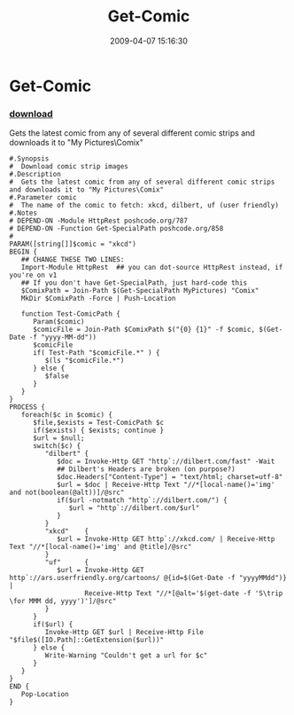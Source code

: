 ﻿---
pid:            1003
parent:         0
children:       
poster:         Joel Bennett
title:          Get-Comic
date:           2009-04-07 15:16:30
description:    Gets the latest comic from any of several different comic strips and downloads it to "My Pictures\Comix"
format:         posh
---

# Get-Comic

### [download](1003.ps1)  

Gets the latest comic from any of several different comic strips and downloads it to "My Pictures\Comix"

```posh
#.Synopsis
#  Download comic strip images
#.Description
#  Gets the latest comic from any of several different comic strips and downloads it to "My Pictures\Comix"
#.Parameter comic
#  The name of the comic to fetch: xkcd, dilbert, uf (user friendly)
#.Notes
# DEPEND-ON -Module HttpRest poshcode.org/787
# DEPEND-ON -Function Get-SpecialPath poshcode.org/858
#
PARAM([string[]]$comic = "xkcd") 
BEGIN {
   ## CHANGE THESE TWO LINES:
   Import-Module HttpRest  ## you can dot-source HttpRest instead, if you're on v1
   ## If you don't have Get-SpecialPath, just hard-code this
   $ComixPath = Join-Path $(Get-SpecialPath MyPictures) "Comix"
   MkDir $ComixPath -Force | Push-Location
   
   function Test-ComicPath {
      Param($comic)
      $comicFile = Join-Path $ComixPath $("{0} {1}" -f $comic, $(Get-Date -f "yyyy-MM-dd"))
      $comicFile
      if( Test-Path "$comicFile.*" ) {
         $(ls "$comicFile.*")
      } else {
         $false
      }
   }
}
PROCESS { 
   foreach($c in $comic) {
      $file,$exists = Test-ComicPath $c
      if($exists) { $exists; continue }
      $url = $null; 
      switch($c) {
         "dilbert" { 
            $doc = Invoke-Http GET "http`://dilbert.com/fast" -Wait
            ## Dilbert's Headers are broken (on purpose?)
            $doc.Headers["Content-Type"] = "text/html; charset=utf-8"
            $url = $doc | Receive-Http Text "//*[local-name()='img' and not(boolean(@alt))]/@src"
            if($url -notmatch "http`://dilbert.com/") {
               $url = "http`://dilbert.com/$url"
            }
         }
         "xkcd"    { 
            $url = Invoke-Http GET http`://xkcd.com/ | Receive-Http Text "//*[local-name()='img' and @title]/@src" 
         }
         "uf"      {
            $url = Invoke-Http GET http`://ars.userfriendly.org/cartoons/ @{id=$(Get-Date -f "yyyyMMdd")} | 
                   Receive-Http Text "//*[@alt='$(get-date -f 'S\trip \for MMM dd, yyyy')']/@src"
         }
      }
      if($url) {
         Invoke-Http GET $url | Receive-Http File "$file$([IO.Path]::GetExtension($url))"
      } else {
         Write-Warning "Couldn't get a url for $c"
      }
   }
}
END {
   Pop-Location
}
```
